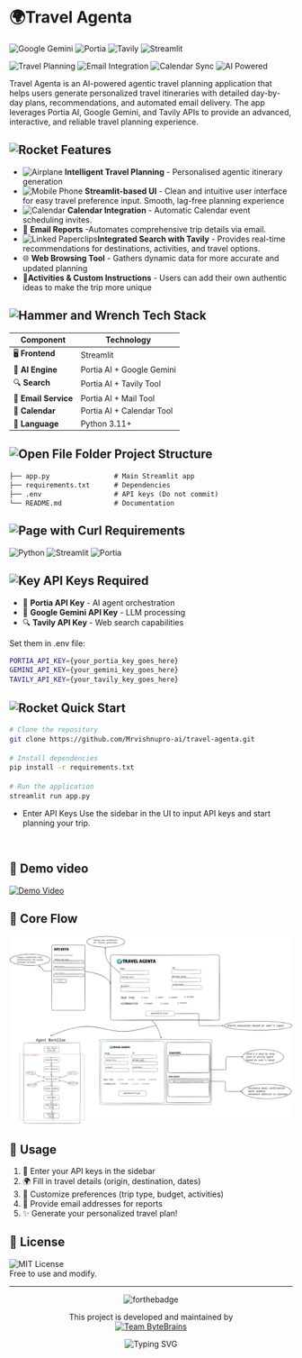 # 🌍Travel Agenta

<!-- Technology Stack Badges -->
![Google Gemini](https://img.shields.io/badge/Google%20Gemini-4285F4?style=flat&logo=google&logoColor=white)
![Portia](https://img.shields.io/badge/Portia-AI%20Agent-purple.svg)
![Tavily](https://img.shields.io/badge/Tavily-Search%20API-orange.svg)
![Streamlit](https://img.shields.io/badge/Streamlit-FF4B4B?style=flat&logo=streamlit&logoColor=white)

<!-- Features Badges -->
![Travel Planning](https://img.shields.io/badge/Feature-Travel%20Planning-green.svg)
![Email Integration](https://img.shields.io/badge/Feature-Email%20Reports-blue.svg)
![Calendar Sync](https://img.shields.io/badge/Feature-Calendar%20Sync-red.svg)
![AI Powered](https://img.shields.io/badge/AI-Powered-blueviolet.svg)

Travel Agenta is an AI-powered agentic travel planning application that helps users generate personalized travel itineraries with detailed day-by-day plans, recommendations, and automated email delivery.
The app leverages Portia AI, Google Gemini, and Tavily APIs to provide an advanced, interactive, and reliable travel planning experience.

## <img src="https://raw.githubusercontent.com/Tarikul-Islam-Anik/Animated-Fluent-Emojis/master/Emojis/Travel%20and%20places/Rocket.png" alt="Rocket" width="25" height="27" /> Features

- <img src="https://raw.githubusercontent.com/Tarikul-Islam-Anik/Animated-Fluent-Emojis/master/Emojis/Travel%20and%20places/Airplane.png" alt="Airplane" width="20" height="20" /> **Intelligent Travel Planning** - Personalised agentic itinerary generation
- <img src="https://raw.githubusercontent.com/Tarikul-Islam-Anik/Animated-Fluent-Emojis/master/Emojis/Objects/Mobile%20Phone.png" alt="Mobile Phone" width="20" height="20" /> **Streamlit-based UI** - Clean and intuitive user interface for easy travel preference input. Smooth, lag-free planning experience
- <img src="https://raw.githubusercontent.com/Tarikul-Islam-Anik/Animated-Fluent-Emojis/master/Emojis/Objects/Calendar.png" alt="Calendar" width="20" height="20" /> **Calendar Integration** - Automatic Calendar event scheduling invites.
- 📧 **Email Reports** -Automates comprehensive trip details via email.
- <img src="https://raw.githubusercontent.com/Tarikul-Islam-Anik/Animated-Fluent-Emojis/master/Emojis/Objects/Linked%20Paperclips.png" alt="Linked Paperclips" width="20" height="20" />**Integrated Search with Tavily** - Provides real-time recommendations for destinations, activities, and travel options.
- 🌐 **Web Browsing Tool** - Gathers dynamic data for more accurate and updated planning
- 🧗**Activities & Custom Instructions** - Users can add their own authentic ideas to make the trip more unique


## <img src="https://raw.githubusercontent.com/Tarikul-Islam-Anik/Animated-Fluent-Emojis/master/Emojis/Objects/Hammer%20and%20Wrench.png" alt="Hammer and Wrench" width="30" height="30" /> Tech Stack

| Component | Technology |
|-----------|------------|
| 🖥️ **Frontend** | Streamlit |
| 🤖 **AI Engine** | Portia AI + Google Gemini |
| 🔍 **Search** | Portia AI + Tavily Tool |
| 📧 **Email Service** | Portia AI + Mail Tool |
| 📅 **Calendar** | Portia AI + Calendar Tool |
| 🐍 **Language** | Python 3.11+ |

## <img src="https://raw.githubusercontent.com/Tarikul-Islam-Anik/Animated-Fluent-Emojis/master/Emojis/Objects/Open%20File%20Folder.png" alt="Open File Folder" width="25" height="25" /> Project Structure
```bash.
├── app.py                # Main Streamlit app
├── requirements.txt      # Dependencies
├── .env                  # API keys (Do not commit)
└── README.md             # Documentation
```

## <img src="https://raw.githubusercontent.com/Tarikul-Islam-Anik/Animated-Fluent-Emojis/master/Emojis/Objects/Page%20with%20Curl.png" alt="Page with Curl" width="25" height="25" /> Requirements

![Python](https://img.shields.io/badge/Python-3.11%2B-blue?logo=python&logoColor=white)
![Streamlit](https://img.shields.io/badge/Streamlit-Latest-red?logo=streamlit&logoColor=white)
![Portia](https://img.shields.io/badge/Portia-AI%20Framework-purple)

## <img src="https://raw.githubusercontent.com/Tarikul-Islam-Anik/Animated-Fluent-Emojis/master/Emojis/Objects/Key.png" alt="Key" width="25" height="25" /> API Keys Required

- 🔐 **Portia API Key** - AI agent orchestration
- 🤖 **Google Gemini API Key** - LLM processing
- 🔍 **Tavily API Key** - Web search capabilities

Set them in .env file:
```bash 
PORTIA_API_KEY={your_portia_key_goes_here}
GEMINI_API_KEY={your_gemini_key_goes_here}
TAVILY_API_KEY={your_tavily_key_goes_here}
```



## <img src="https://raw.githubusercontent.com/Tarikul-Islam-Anik/Animated-Fluent-Emojis/master/Emojis/Travel%20and%20places/Rocket.png" alt="Rocket" width="25" height="25" /> Quick Start



```bash
# Clone the repository
git clone https://github.com/Mrvishnupro-ai/travel-agenta.git

# Install dependencies
pip install -r requirements.txt

# Run the application
streamlit run app.py
```

- Enter API Keys
Use the sidebar in the UI to input API keys and start planning your trip.
<br>

## 🧩 Demo video
<a href="https://www.youtube.com/">
<img src="https://img.shields.io/badge/DEMO-cyan" alt="Demo Video" width="100" height="50">
</a>

## 🧩 Core Flow
<img src="https://github.com/Mrvishnupro-ai/travel-agenta/blob/main/flowchart" alt="Flowchart">

<br>

## 📝 Usage

1. 🔑 Enter your API keys in the sidebar
2. 🌍 Fill in travel details (origin, destination, dates)
3. 🎯 Customize preferences (trip type, budget, activities)
4. 📧 Provide email addresses for reports
5. ✨ Generate your personalized travel plan!


## 📄 License

![MIT License](https://img.shields.io/badge/License-MIT-yellow.svg)<br>Free to use and modify.

---

<div align="center">

  ![forthebadge](https://forthebadge.com/images/featured/featured-built-with-love.svg)

  This project is developed and maintained by <br> [![Team ByteBrains](https://img.shields.io/badge/Team-ByteBrains-red.svg)](https://github.com/ByteBrains)

  ![Typing SVG](https://readme-typing-svg.demolab.com?font=Press+Start+2P&weight=100&pause=1000&color=38C2FF&center=true&width=435&lines=mrvishnupro%2Fai;rohitveera4096;ishakshaikk;royallearner)
</div>










